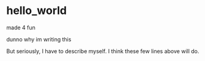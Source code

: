 # hello_world
made 4 fun

dunno why im writing this

But seriously, I have to describe myself.
I think these few lines above will do.
